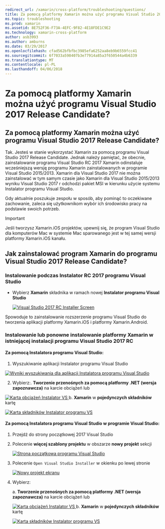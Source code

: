 ```yaml
---
redirect_url: /xamarin/cross-platform/troubleshooting/questions/
title: Za pomocą platformy Xamarin można użyć programu Visual Studio 2017 Release Candidate?
ms.topic: troubleshooting
ms.prod: xamarin
ms.assetid: 8E752F36-F73A-4EFC-9F82-4E18FDE1C9E2
ms.technology: xamarin-cross-platform
author: asb3993
ms.author: amburns
ms.date: 03/29/2017
ms.openlocfilehash: cfad562bfbfbc3985efa6252aa8eb9b6559fcc41
ms.sourcegitcommit: 6f7033a598407b3e77914a85a3f650544a4b6339
ms.translationtype: MT
ms.contentlocale: pl-PL
ms.lasthandoff: 04/06/2018
---
```

# <a name="can-i-use-visual-studio-2017-release-candidate-with-xamarin"></a>Za pomocą platformy Xamarin można użyć programu Visual Studio 2017 Release Candidate?

## <a name="can-i-use-visual-studio-2017-release-candidate-with-xamarin"></a>Za pomocą platformy Xamarin można użyć programu Visual Studio 2017 Release Candidate?

Tak. Jesteś w stanie wykorzystać Xamarin za pomocą programu Visual Studio 2017 Release Candidate. Jednak należy pamiętać, że obecnie, zainstalowanie programu Visual Studio RC 2017 Xamarin odinstaluje wcześniejszą wersję programu Xamarin zainstalowanych w programie Visual Studio 2015/2013. Xamarin dla Visual Studio 2017 nie można zainstalować w tym samym czasie jako Xamarin dla Visual Studio 2015/2013 wyniku Visual Studio 2017 r odchodzi pakiet MSI w kierunku użycie systemu Instalator programu Visual Studio.

Gdy aktualnie poszukuje zespołu w sposób, aby pominąć to oczekiwane zachowanie, zaleca się użytkownikom wybór ich środowisko pracy na podstawie swoich potrzeb. 

> [!IMPORTANT]
> Jeśli tworzysz Xamarin.iOS projektów, upewnij się, że program Visual Studio dla komputerów Mac w systemie Mac sparowanego jest w tej samej wersji platformy Xamarin.iOS kanału.

## <a name="how-do-i-install-xamarin-to-visual-studio-2017-release-candidate"></a>Jak zainstalować program Xamarin do programu Visual Studio 2017 Release Candidate?

### <a name="installing-during-the-visual-studio-2017-rc-installer"></a>Instalowanie podczas Instalator RC 2017 programu Visual Studio

* Wybierz **Xamarin** składnika w ramach nowej **Instalator programu Visual Studio**

  [![](visualstudio-2017-rc-images/install1-sml.png "Visual Studio 2017 RC Installer Screen")](visualstudio-2017-rc-images/install1-orig.png#lightbox)

Spowoduje to zainstalowanie rozszerzenie programu Visual Studio do tworzenia aplikacji platformy Xamarin.iOS i platformy Xamarin.Android.

### <a name="installing-or-reinstalling-xamarin-in-an-existing-installation-of-visual-studio-2017-rc"></a>Instalowanie lub ponowne instalowanie platformy Xamarin w istniejącej instalacji programu Visual Studio 2017 RC

#### <a name="using-the-visual-studio-installer"></a>Za pomocą Instalatora programu Visual Studio:

1. Wyszukiwanie aplikacji Instalator programu Visual Studio

  [![](visualstudio-2017-rc-images/reinstall1-sml.png "Wyniki wyszukiwania dla aplikacji Instalatora programu Visual Studio")](visualstudio-2017-rc-images/reinstall1-orig.png#lightbox)

2. Wybierz:. **Tworzenie przenośnych za pomocą platformy .NET (wersja zapoznawcza)** na karcie obciążeń lub

  [![](visualstudio-2017-rc-images/reinstall2-sml.png "Karta obciążeń Instalator VS") ](visualstudio-2017-rc-images/reinstall2-orig.png#lightbox) b. **Xamarin** w **pojedynczych składników** kartę

  [![](visualstudio-2017-rc-images/reinstall3-sml.png "Karta składników Instalator programu VS")](visualstudio-2017-rc-images/reinstall3-orig.png#lightbox)

#### <a name="using-the-visual-studio-installer-within-visual-studio"></a>Za pomocą Instalatora programu Visual Studio w programie Visual Studio:
1. Przejdź do strony początkowej 2017 Visual Studio
2. Polecenie **więcej szablony projektu** w obszarze **nowy projekt** sekcji

    [![](visualstudio-2017-rc-images/reinstall4-sml.png "Strona początkowa programu Visual Studio")](visualstudio-2017-rc-images/reinstall4-orig.png#lightbox)
3. Polecenie `Open Visual Studio Installer` w okienku po lewej stronie

    [![](visualstudio-2017-rc-images/reinstall5-sml.png "Nowy projekt ekranu")](visualstudio-2017-rc-images/reinstall5-orig.png#lightbox)
4. Wybierz:
    
    a. **Tworzenie przenośnych za pomocą platformy .NET (wersja zapoznawcza)** na karcie obciążeń lub

    [![](visualstudio-2017-rc-images/reinstall2-sml.png "Karta obciążeń Instalator VS") ](visualstudio-2017-rc-images/reinstall2-orig.png#lightbox) b. **Xamarin** w **pojedynczych składników** kartę

    [![](visualstudio-2017-rc-images/reinstall3-sml.png "Karta składników Instalator programu VS")](visualstudio-2017-rc-images/reinstall3-orig.png#lightbox)

